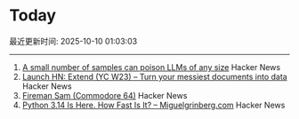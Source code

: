 # Today

最近更新时间: 2025-10-10 01:03:03

--- 
1. [A small number of samples can poison LLMs of any size](https://www.anthropic.com/research/small-samples-poison) Hacker News
2. [Launch HN: Extend (YC W23) – Turn your messiest documents into data](https://www.extend.ai/) Hacker News
3. [Fireman Sam (Commodore 64)](http://retrovania-vgjunk.blogspot.com/2016/11/fireman-sam-commodore-64.html) Hacker News
4. [Python 3.14 Is Here. How Fast Is It? – Miguelgrinberg.com](https://blog.miguelgrinberg.com/post/python-3-14-is-here-how-fast-is-it) Hacker News
